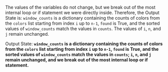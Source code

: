 The values of the variables do not change, but we break out of the most internal loop or if statement we were directly inside. Therefore, the Output State is: `window_counts` is a dictionary containing the counts of colors from the `colors` list starting from index `i` up to `n-1`, `found` is True, and the sorted values of `window_counts` match the values in `counts`. The values of `i`, `n`, and `j` remain unchanged.

Output State: **`window_counts` is a dictionary containing the counts of colors from the `colors` list starting from index `i` up to `n-1`, `found` is True, and the sorted values of `window_counts` match the values in `counts`; `i`, `n`, and `j` remain unchanged, and we break out of the most internal loop or if statement.**